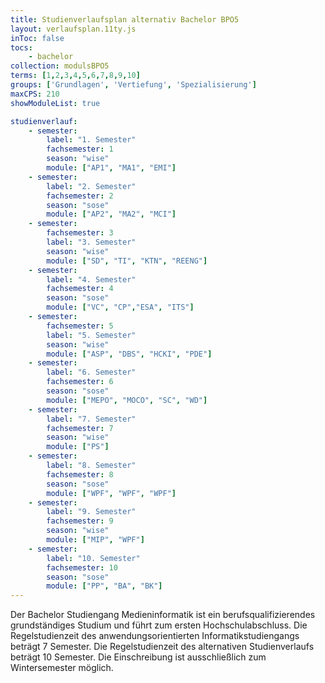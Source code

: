 ```yaml
---
title: Studienverlaufsplan alternativ Bachelor BPO5
layout: verlaufsplan.11ty.js
inToc: false
tocs:
    - bachelor
collection: modulsBPO5
terms: [1,2,3,4,5,6,7,8,9,10]
groups: ['Grundlagen', 'Vertiefung', 'Spezialisierung']
maxCPS: 210
showModuleList: true

studienverlauf:
    - semester:
        label: "1. Semester"
        fachsemester: 1
        season: "wise"
        module: ["AP1", "MA1", "EMI"]
    - semester:
        label: "2. Semester"
        fachsemester: 2
        season: "sose"
        module: ["AP2", "MA2", "MCI"]
    - semester:
        fachsemester: 3
        label: "3. Semester"
        season: "wise"
        module: ["SD", "TI", "KTN", "REENG"]
    - semester:
        label: "4. Semester"
        fachsemester: 4
        season: "sose"
        module: ["VC", "CP","ESA", "ITS"]
    - semester:
        fachsemester: 5
        label: "5. Semester"
        season: "wise"
        module: ["ASP", "DBS", "HCKI", "PDE"]
    - semester:
        label: "6. Semester"
        fachsemester: 6
        season: "sose"
        module: ["MEPO", "MOCO", "SC", "WD"]   
    - semester:
        label: "7. Semester"
        fachsemester: 7
        season: "wise"
        module: ["PS"]   
    - semester:
        label: "8. Semester"
        fachsemester: 8
        season: "sose"
        module: ["WPF", "WPF", "WPF"]   
    - semester:
        label: "9. Semester"
        fachsemester: 9
        season: "wise"
        module: ["MIP", "WPF"]             
    - semester:
        label: "10. Semester"
        fachsemester: 10
        season: "sose"
        module: ["PP", "BA", "BK"]                
---
```


Der Bachelor Studiengang Medieninformatik ist ein berufsqualifizierendes grundständiges Studium und führt zum ersten Hochschulabschluss. Die Regelstudienzeit des anwendungsorientierten Informatikstudiengangs beträgt 7 Semester. Die Regelstudienzeit des alternativen Studienverlaufs beträgt 10 Semester. Die Einschreibung ist ausschließlich zum Wintersemester möglich.
